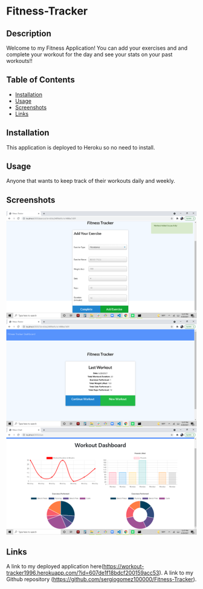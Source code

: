 
# Fitness-Tracker

## Description
Welcome to my Fitness Application! You can add your exercises and and complete your workout for the day and see your stats on your past workouts!!

## Table of Contents
* [Installation](#Installation)
* [Usage](#Usage)
* [Screenshots](#Screenshots)
* [Links](#Links)
  

## Installation
This application is deployed to Heroku so no need to install.

## Usage
Anyone that wants to keep track of their workouts daily and weekly.

## Screenshots
<img src="images\Fitness-Tracker-AddWorkout.png">
<img src="images\Fitness-Tracker-LastWorkout.png">
<img src="images\Fitness-Tracker-Stats.png">

## Links
A link to my deployed application here(https://workout-tracker1996.herokuapp.com/?id=607de1f18bdcf200159acc53). A link to my Github repository (https://github.com/sergiogomez100000/Fitness-Tracker).
